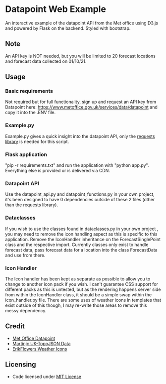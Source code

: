 # Datapoint Web Example
An interactive example of the datapoint API from the Met office using D3.js and powered by Flask on the backend. Styled with bootstrap.

## Note
An API key is NOT needed, but you will be limited to 20 forecast locations and forecast data collected on 01/10/21.

## Usage
### Basic requirements
Not required but for full functionality, sign up and request an API key from Datapoint here: https://www.metoffice.gov.uk/services/data/datapoint and copy it into the .ENV file.

### Example.py
Example.py gives a quick insight into the datapoint API, only the [requests library](https://github.com/psf/requests) is needed for this script.

### Flask application
"pip -r requirements.txt" and run the application with "python app.py". Everything else is provided or is delivered via CDN.

### Datapoint API
Use the datapoint_api.py and datapoint_functions.py in your own project, it's been designed to have 0 dependencies outside of these 2 files (other than the requests library).

### Dataclasses
If you wish to use the classes found in dataclasses.py in your own project , you may need to remove the icon handling aspect as this is specific to this application. Remove the IconHandler inheritance on the ForecastSinglePoint class and the respective import. Currently classes only exist to handle forecast data, pass forecast data for a location into the class ForecastData and use from there.

### Icon Handler
The Icon handler has been kept as separate as possible to allow you to change to another icon pack if you wish. I can't guarantee CSS support for different packs as this is untested, but as the rendering happens server side from within the IconHandler class, it should be a simple swap within the icon_handler.py file. There are some uses of weather icons in templates that exist outside of this though, I may re-write those areas to remove this messy dependency.


## Credit
* [Met Office Datapoint](https://www.metoffice.gov.uk/services/data/datapoint)
* [Martinjc UK-TopoJSON Data](https://martinjc.github.io/UK-GeoJSON)
* [ErikFlowers Weather Icons](https://github.com/erikflowers/weather-icons)


## Licensing
* Code licensed under [MIT License](https://opensource.org/licenses/mit-license.html)
